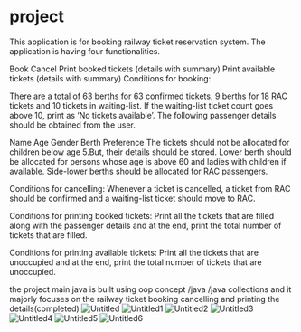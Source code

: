 # project
This application is for booking railway ticket reservation system. The application is  having four functionalities.

Book
Cancel
Print booked tickets (details with summary)
Print available tickets (details with summary)
Conditions for booking:

There are a total of 63 berths for 63 confirmed tickets, 9 berths for 18 RAC tickets and 10 tickets in waiting-list. If the waiting-list ticket count goes above 10, print as ‘No tickets available’. The following passenger details should be obtained from the user.

Name
Age
Gender
Berth Preference
The tickets should not be allocated for children below age 5.But, their details should be stored. Lower berth should be allocated for persons whose age is above 60 and ladies with children if available. Side-lower berths should be allocated for RAC passengers.

Conditions for cancelling:
Whenever a ticket is cancelled, a ticket from RAC should be confirmed and a waiting-list ticket should move to RAC.

Conditions for printing booked tickets:
Print all the tickets that are filled along with the passenger details and at the end, print the total number of tickets that are filled.

Conditions for printing available tickets:
Print all the tickets that are unoccupied and at the end, print the total number of tickets that are unoccupied.

the project main.java is built using oop concept /java /java collections and it majorly focuses on the 
railway ticket booking cancelling and printing the details(completed)
![Untitled](https://github.com/VengadesaBoopathi/RailwayTicketReservation-java-OOP/assets/131509767/7cff1742-289c-441b-a14d-deaea636eba1)
![Untitled1](https://github.com/VengadesaBoopathi/RailwayTicketReservation-java-OOP/assets/131509767/45411b9e-dc5a-45fe-9592-d773edbe489b)
![Untitled2](https://github.com/VengadesaBoopathi/RailwayTicketReservation-java-OOP/assets/131509767/fa6fab21-9ee1-4060-89af-e32316db503a)
![Untitled3](https://github.com/VengadesaBoopathi/RailwayTicketReservation-java-OOP/assets/131509767/a54625ea-5a23-4f9a-994e-3feac0315855)
![Untitled4](https://github.com/VengadesaBoopathi/RailwayTicketReservation-java-OOP/assets/131509767/f17a1704-fbe0-4ad9-8771-88ca0c4877b9)
![Untitled5](https://github.com/VengadesaBoopathi/RailwayTicketReservation-java-OOP/assets/131509767/3a09dc5d-4042-4ef4-af6d-2d6407bc3fbe)
![Untitled6](https://github.com/VengadesaBoopathi/RailwayTicketReservation-java-OOP/assets/131509767/739d2063-5f7b-47f9-81de-efac665cb973)
